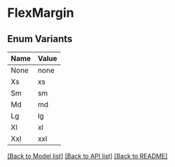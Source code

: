 # FlexMargin

## Enum Variants

| Name | Value |
|---- | -----|
| None | none |
| Xs | xs |
| Sm | sm |
| Md | md |
| Lg | lg |
| Xl | xl |
| Xxl | xxl |


[[Back to Model list]](../README.md#documentation-for-models) [[Back to API list]](../README.md#documentation-for-api-endpoints) [[Back to README]](../README.md)


